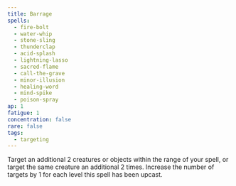```yaml
---
title: Barrage
spells:
  - fire-bolt
  - water-whip
  - stone-sling
  - thunderclap
  - acid-splash
  - lightning-lasso
  - sacred-flame
  - call-the-grave
  - minor-illusion
  - healing-word
  - mind-spike
  - poison-spray
ap: 1
fatigue: 1
concentration: false
rare: false
tags:
  - targeting
---
```

Target an additional 2 creatures or objects within the range of your spell, or target the same creature an additional 2 times. Increase the number of targets by 1 for each level this spell has been upcast.

